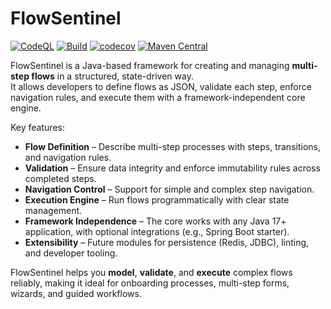 # FlowSentinel

[![CodeQL](https://github.com/gklp/flow-sentinel/actions/workflows/codeql-analysis.yml/badge.svg)](https://github.com/gklp/flow-sentinel/actions/workflows/codeql-analysis.yml)
[![Build](https://github.com/gklp/flow-sentinel/actions/workflows/maven.yml/badge.svg)](https://github.com/gklp/flow-sentinel/actions/workflows/maven.yml)
[![codecov](https://codecov.io/gh/gklp/flow-sentinel/branch/main/graph/badge.svg)](https://codecov.io/gh/gklp/flow-sentinel)
[![Maven Central](https://img.shields.io/maven-central/v/com.flowsentinel/flow-sentinel-core.svg)](https://search.maven.org/artifact/com.flowsentinel/flow-sentinel-core)


FlowSentinel is a Java-based framework for creating and managing **multi-step flows** in a structured, state-driven way.  
It allows developers to define flows as JSON, validate each step, enforce navigation rules, and execute them with a framework-independent core engine.

Key features:
- **Flow Definition** – Describe multi-step processes with steps, transitions, and navigation rules.
- **Validation** – Ensure data integrity and enforce immutability rules across completed steps.
- **Navigation Control** – Support for simple and complex step navigation.
- **Execution Engine** – Run flows programmatically with clear state management.
- **Framework Independence** – The core works with any Java 17+ application, with optional integrations (e.g., Spring Boot starter).
- **Extensibility** – Future modules for persistence (Redis, JDBC), linting, and developer tooling.

FlowSentinel helps you **model**, **validate**, and **execute** complex flows reliably, making it ideal for onboarding processes, multi-step forms, wizards, and guided workflows.
